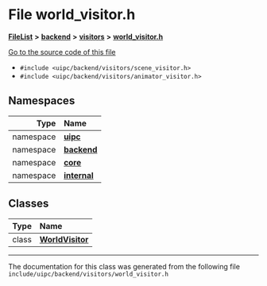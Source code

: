 

# File world\_visitor.h



[**FileList**](files.md) **>** [**backend**](dir_53d62147b82bd29328805b2087bd1012.md) **>** [**visitors**](dir_007753111df00039ee3ec058cc286377.md) **>** [**world\_visitor.h**](world__visitor_8h.md)

[Go to the source code of this file](world__visitor_8h_source.md)



* `#include <uipc/backend/visitors/scene_visitor.h>`
* `#include <uipc/backend/visitors/animator_visitor.h>`













## Namespaces

| Type | Name |
| ---: | :--- |
| namespace | [**uipc**](namespaceuipc.md) <br> |
| namespace | [**backend**](namespaceuipc_1_1backend.md) <br> |
| namespace | [**core**](namespaceuipc_1_1core.md) <br> |
| namespace | [**internal**](namespaceuipc_1_1core_1_1internal.md) <br> |


## Classes

| Type | Name |
| ---: | :--- |
| class | [**WorldVisitor**](classuipc_1_1backend_1_1_world_visitor.md) <br> |



















































------------------------------
The documentation for this class was generated from the following file `include/uipc/backend/visitors/world_visitor.h`

